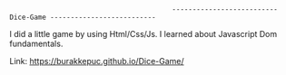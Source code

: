                                             -------------------------- Dice-Game --------------------------

I did a little game by using Html/Css/Js. I learned about Javascript Dom fundamentals.

Link: https://burakkepuc.github.io/Dice-Game/
